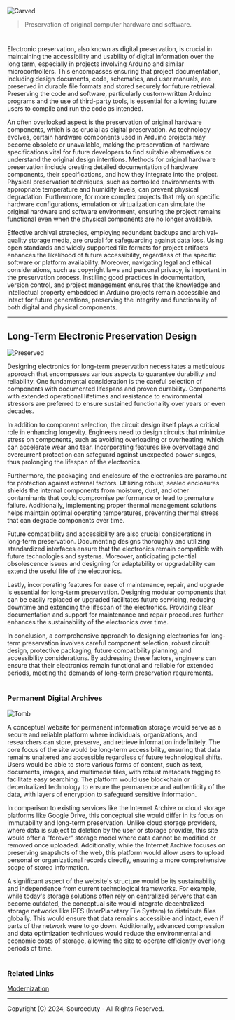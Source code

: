 ![Carved](https://github.com/user-attachments/assets/53a76032-6166-4014-b66c-87b479bcd242)

> Preservation of original computer hardware and software.

#

Electronic preservation, also known as digital preservation, is crucial in maintaining the accessibility and usability of digital information over the long term, especially in projects involving Arduino and similar microcontrollers. This encompasses ensuring that project documentation, including design documents, code, schematics, and user manuals, are preserved in durable file formats and stored securely for future retrieval. Preserving the code and software, particularly custom-written Arduino programs and the use of third-party tools, is essential for allowing future users to compile and run the code as intended.

An often overlooked aspect is the preservation of original hardware components, which is as crucial as digital preservation. As technology evolves, certain hardware components used in Arduino projects may become obsolete or unavailable, making the preservation of hardware specifications vital for future developers to find suitable alternatives or understand the original design intentions. Methods for original hardware preservation include creating detailed documentation of hardware components, their specifications, and how they integrate into the project. Physical preservation techniques, such as controlled environments with appropriate temperature and humidity levels, can prevent physical degradation. Furthermore, for more complex projects that rely on specific hardware configurations, emulation or virtualization can simulate the original hardware and software environment, ensuring the project remains functional even when the physical components are no longer available.

Effective archival strategies, employing redundant backups and archival-quality storage media, are crucial for safeguarding against data loss. Using open standards and widely supported file formats for project artifacts enhances the likelihood of future accessibility, regardless of the specific software or platform availability. Moreover, navigating legal and ethical considerations, such as copyright laws and personal privacy, is important in the preservation process. Instilling good practices in documentation, version control, and project management ensures that the knowledge and intellectual property embedded in Arduino projects remain accessible and intact for future generations, preserving the integrity and functionality of both digital and physical components.

***

## Long-Term Electronic Preservation Design

![Preserved](https://github.com/sourceduty/Electronic_Preservation/assets/123030236/803c002a-78df-44d7-8b87-81e0525e03a5)

Designing electronics for long-term preservation necessitates a meticulous approach that encompasses various aspects to guarantee durability and reliability. One fundamental consideration is the careful selection of components with documented lifespans and proven durability. Components with extended operational lifetimes and resistance to environmental stressors are preferred to ensure sustained functionality over years or even decades.

In addition to component selection, the circuit design itself plays a critical role in enhancing longevity. Engineers need to design circuits that minimize stress on components, such as avoiding overloading or overheating, which can accelerate wear and tear. Incorporating features like overvoltage and overcurrent protection can safeguard against unexpected power surges, thus prolonging the lifespan of the electronics.

Furthermore, the packaging and enclosure of the electronics are paramount for protection against external factors. Utilizing robust, sealed enclosures shields the internal components from moisture, dust, and other contaminants that could compromise performance or lead to premature failure. Additionally, implementing proper thermal management solutions helps maintain optimal operating temperatures, preventing thermal stress that can degrade components over time.

Future compatibility and accessibility are also crucial considerations in long-term preservation. Documenting designs thoroughly and utilizing standardized interfaces ensure that the electronics remain compatible with future technologies and systems. Moreover, anticipating potential obsolescence issues and designing for adaptability or upgradability can extend the useful life of the electronics.

Lastly, incorporating features for ease of maintenance, repair, and upgrade is essential for long-term preservation. Designing modular components that can be easily replaced or upgraded facilitates future servicing, reducing downtime and extending the lifespan of the electronics. Providing clear documentation and support for maintenance and repair procedures further enhances the sustainability of the electronics over time.

In conclusion, a comprehensive approach to designing electronics for long-term preservation involves careful component selection, robust circuit design, protective packaging, future compatibility planning, and accessibility considerations. By addressing these factors, engineers can ensure that their electronics remain functional and reliable for extended periods, meeting the demands of long-term preservation requirements.

#
### Permanent Digital Archives

![Tomb](https://github.com/user-attachments/assets/8a03a1b3-a786-4dab-bd15-c543c31e1c61)

A conceptual website for permanent information storage would serve as a secure and reliable platform where individuals, organizations, and researchers can store, preserve, and retrieve information indefinitely. The core focus of the site would be long-term accessibility, ensuring that data remains unaltered and accessible regardless of future technological shifts. Users would be able to store various forms of content, such as text, documents, images, and multimedia files, with robust metadata tagging to facilitate easy searching. The platform would use blockchain or decentralized technology to ensure the permanence and authenticity of the data, with layers of encryption to safeguard sensitive information.

In comparison to existing services like the Internet Archive or cloud storage platforms like Google Drive, this conceptual site would differ in its focus on immutability and long-term preservation. Unlike cloud storage providers, where data is subject to deletion by the user or storage provider, this site would offer a "forever" storage model where data cannot be modified or removed once uploaded. Additionally, while the Internet Archive focuses on preserving snapshots of the web, this platform would allow users to upload personal or organizational records directly, ensuring a more comprehensive scope of stored information.

A significant aspect of the website's structure would be its sustainability and independence from current technological frameworks. For example, while today's storage solutions often rely on centralized servers that can become outdated, the conceptual site would integrate decentralized storage networks like IPFS (InterPlanetary File System) to distribute files globally. This would ensure that data remains accessible and intact, even if parts of the network were to go down. Additionally, advanced compression and data optimization techniques would reduce the environmental and economic costs of storage, allowing the site to operate efficiently over long periods of time.

#
### Related Links

[Modernization](https://github.com/sourceduty/Modernization)

***
Copyright (C) 2024, Sourceduty - All Rights Reserved.
